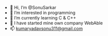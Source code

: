 - 👋 Hi, I’m @SonuSarkar
- 👀 I’m interested in programming
- 🌱 I’m currently learning C & C++
- 💞️ I have started mine own company WebAble
- 📫 kumaryadavsonu311@gmail.com

<!---
SonuSarkar/SonuSarkar is a ✨ special ✨ repository because its `README.md` (this file) appears on your GitHub profile.
You can click the Preview link to take a look at your changes.
--->
